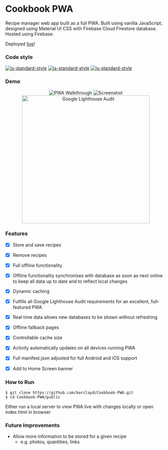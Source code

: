 # Cookbook PWA

Recipe manager web app built as a full PWA. Built using vanilla JavaScript, designed using Material UI CSS with Firebase Cloud Firestore database. Hosted using Firebase.

Deployed [live](https://clear-emitter-234416.firebaseapp.com/)!

### Code style
  [![js-standard-style](https://img.shields.io/badge/code%20style-standard-brightgreen.svg?style=flat)](https://github.com/feross/standard)
    [![js-standard-style](https://img.shields.io/badge/deployed-live-blue.svg)](https://clear-emitter-234416.firebaseapp.com/)
    [![js-standard-style](https://img.shields.io/badge/deployed%20version-1.0.0-green.svg)](https://clear-emitter-234416.firebaseapp.com/)


### Demo

<p align="center">
  <img alt="PWA Walkthrough" src='https://user-images.githubusercontent.com/39765499/59162401-63a03400-8ae8-11e9-8359-589fa0c80c5b.gif'>
  <img alt="Screenshot" src='https://user-images.githubusercontent.com/39765499/59162404-76b30400-8ae8-11e9-9f12-e8473b83fccd.png'>
  <img width=400  alt="Google Lighthouse Audit" src='https://user-images.githubusercontent.com/39765499/59162402-6864e800-8ae8-11e9-83f0-1a633d985122.png'>
</p>

### Features

- [x] Store and save recipes
- [x] Remove recipes
- [x] Full offline functionality
- [x] Offline functionality synchronises with database as soon as next online to keep all data up to date and to reflect local changes
- [x] Dynamic caching
- [x] Fulfills all Google Lighthouse Audit requirements for an excellent, full-featured PWA
- [x] Real time data allows new databases to be shown without refreshing
- [x] Offline fallback pages
- [x] Controllable cache size
- [x] Activity automatically updates on all devices running PWA
- [x] Full manifest.json adjusted for full Android and iOS support
- [x] Add to Home Screen banner 


### How to Run
```
$ git clone https://github.com/barclayd/Cookbook-PWA.git
$ cd Cookbook-PWA/public
```
Either run a local server to view PWA live with changes locally or open index.html in browser

### Future Improvements

* Allow more information to be stored for a given recipe
  * e.g. photos, quantities, links

